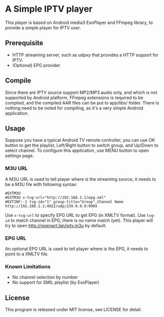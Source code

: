 # A Simple IPTV player
This player is based on Android media3 ExoPlayer and FFmpeg library, to provide a simple player for IPTV user.

## Prerequisite
- HTTP streaming server, such as udpxy that provides a HTTP support for IPTV.
- (Optional) EPG provider

## Compile
Since there are IPTV source support MP2/MP3 audio only, and which is not supported by Android platform,
FFmpeg extensions is required to be complied, and the compiled AAR files can be put to app/libs/ folder.
There is nothing need to be noted for compiling, as it's a very simple Android  application.

## Usage
Suppose you have a typical Android TV remote controller, you can use OK button to get the playlist,
Left/Right button to switch group, and Up/Down to select channel.
To configure this application, use MENU button to open settings page.

### M3U URL
A M3U URL is used to tell player where is the streaming source, it needs to be a M3U file with following syntax:
```
#EXTM3U
#EXTM3U x-tvg-url="http://192.168.1.1/epg.xml"
#EXTINF:-1 tvg-id="1" group-title="Group",Channel Name
http://192.168.1.1:4022/udp/239.9.9.9:9999
```
Use `x-tvg-url` to specify EPG URL to get EPG (in XMLTV format). 
Use `tvg-id` to match channel in EPG, there is no name match (yet).
This player will try to open http://openwrt.lan/iptv.m3u by default.

### EPG URL
An optional EPG URL is used to tell player where is the EPG, it needs to point to a XMLTV file.

### Known Limitations
- No channel selection by number
- No support for SMIL playlist (by ExoPlayer)

## License
This program is released under MIT license, see LICENSE for detail.
